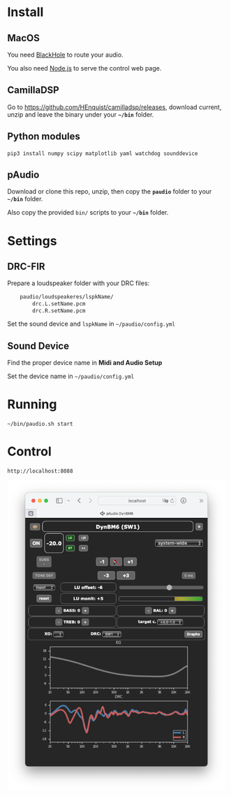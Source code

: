 # Install

## MacOS

You need [BlackHole](https://github.com/ExistentialAudio/BlackHole#installation-instructions) to route your audio.

You also need [Node.js](https://nodejs.org/en) to serve the control web page.

## CamillaDSP

Go to https://github.com/HEnquist/camilladsp/releases, download current, unzip and leave the binary under your **`~/bin`** folder.

## Python modules

    pip3 install numpy scipy matplotlib yaml watchdog sounddevice

## pAudio

Download or clone this repo, unzip, then copy the **`paudio`** folder to your **`~/bin`** folder.

Also copy the provided `bin/` scripts to your **`~/bin`** folder.

# Settings

## DRC-FIR

Prepare a loudspeaker folder with your DRC files:

        paudio/loudspeakeres/lspkName/
            drc.L.setName.pcm
            drc.R.setName.pcm

Set the sound device and `lspkName` in `~/paudio/config.yml`

## Sound Device

Find the proper device name in **Midi and Audio Setup**

Set the device name in `~/paudio/config.yml`

# Running

    ~/bin/paudio.sh start

# Control

    http://localhost:8088

<img src="./img/pAudio%20web.png" width="500">

